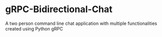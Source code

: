 # gRPC-Bidirectional-Chat
A two person command line chat application with multiple functionalities created using Python gRPC
